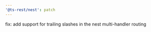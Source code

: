 ```yaml
---
'@ts-rest/nest': patch
---
```


fix: add support for trailing slashes in the nest multi-handler routing
